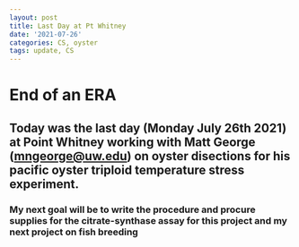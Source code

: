 ```yaml
---
layout: post
title: Last Day at Pt Whitney
date: '2021-07-26'
categories: CS, oyster
tags: update, CS
---
```

# End of an ERA
## Today was the last day (Monday July 26th 2021) at Point Whitney working with Matt George (mngeorge@uw.edu) on oyster disections for his pacific oyster triploid temperature stress experiment. 

### My next goal will be to write the procedure and procure supplies for the citrate-synthase assay for this project and my next project on fish breeding 
